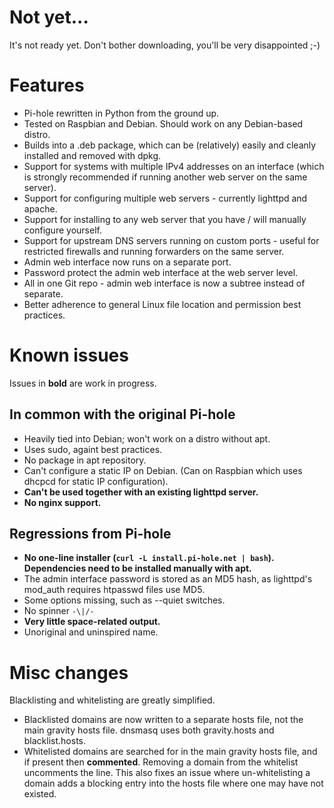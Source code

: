 # Not yet...

It's not ready yet.  Don't bother downloading, you'll be very disappointed ;-)

# Features

- Pi-hole rewritten in Python from the ground up.
- Tested on Raspbian and Debian.  Should work on any Debian-based distro.
- Builds into a .deb package, which can be (relatively) easily and cleanly installed and removed with dpkg.
- Support for systems with multiple IPv4 addresses on an interface (which is strongly recommended if running another web server on the same server).
- Support for configuring multiple web servers - currently lighttpd and apache.
- Support for installing to any web server that you have / will manually configure yourself.
- Support for upstream DNS servers running on custom ports - useful for restricted firewalls and running forwarders on the same server.
- Admin web interface now runs on a separate port.
- Password protect the admin web interface at the web server level.
- All in one Git repo - admin web interface is now a subtree instead of separate.
- Better adherence to general Linux file location and permission best practices.

# Known issues

Issues in **bold** are work in progress.

## In common with the original Pi-hole

- Heavily tied into Debian; won't work on a distro without apt.
- Uses sudo, againt best practices.
- No package in apt repository.
- Can't configure a static IP on Debian.  (Can on Raspbian which uses dhcpcd for static IP configuration).
- **Can't be used together with an existing lighttpd server.**
- **No nginx support.**

## Regressions from Pi-hole

- **No one-line installer (`curl -L install.pi-hole.net | bash`).  Dependencies need to be installed manually with apt.**
- The admin interface password is stored as an MD5 hash, as lighttpd's mod_auth requires htpasswd files use MD5.
- Some options missing, such as --quiet switches.
- No spinner `-\|/-`
- **Very little space-related output.**
- Unoriginal and uninspired name.

# Misc changes

Blacklisting and whitelisting are greatly simplified.
- Blacklisted domains are now written to a separate hosts file, not the main gravity hosts file.  dnsmasq uses both gravity.hosts and blacklist.hosts.
- Whitelisted domains are searched for in the main gravity hosts file, and if present then **commented**.  Removing a domain from the whitelist uncomments the line.  This also fixes an issue where un-whitelisting a domain adds a blocking entry into the hosts file where one may have not existed.
